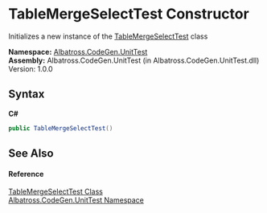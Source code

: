 # TableMergeSelectTest Constructor 
 

Initializes a new instance of the <a href="7C0E75B7.md">TableMergeSelectTest</a> class

**Namespace:**&nbsp;<a href="56BAD780.md">Albatross.CodeGen.UnitTest</a><br />**Assembly:**&nbsp;Albatross.CodeGen.UnitTest (in Albatross.CodeGen.UnitTest.dll) Version: 1.0.0

## Syntax

**C#**<br />
``` C#
public TableMergeSelectTest()
```


## See Also


#### Reference
<a href="7C0E75B7.md">TableMergeSelectTest Class</a><br /><a href="56BAD780.md">Albatross.CodeGen.UnitTest Namespace</a><br />